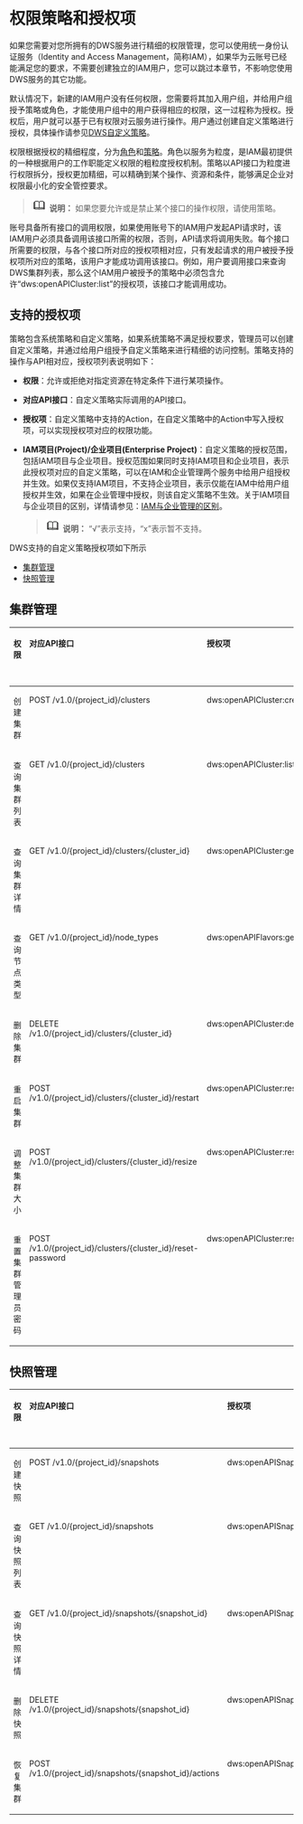 # 权限策略和授权项<a name="dws_02_0056"></a>

如果您需要对您所拥有的DWS服务进行精细的权限管理，您可以使用统一身份认证服务（Identity and Access Management，简称IAM），如果华为云账号已经能满足您的要求，不需要创建独立的IAM用户，您可以跳过本章节，不影响您使用DWS服务的其它功能。

默认情况下，新建的IAM用户没有任何权限，您需要将其加入用户组，并给用户组授予策略或角色，才能使用户组中的用户获得相应的权限，这一过程称为授权。授权后，用户就可以基于已有权限对云服务进行操作。用户通过创建自定义策略进行授权，具体操作请参见[DWS自定义策略](https://support.huaweicloud.com/mgtg-dws/dws_01_0148.html)。

权限根据授权的精细程度，分为[角色](https://support.huaweicloud.com/usermanual-iam/iam_01_0601.html)和[策略](https://support.huaweicloud.com/usermanual-iam/iam_01_0017.html)。角色以服务为粒度，是IAM最初提供的一种根据用户的工作职能定义权限的粗粒度授权机制。策略以API接口为粒度进行权限拆分，授权更加精细，可以精确到某个操作、资源和条件，能够满足企业对权限最小化的安全管控要求。

>![](public_sys-resources/icon-note.gif) **说明：** 
>如果您要允许或是禁止某个接口的操作权限，请使用策略。

账号具备所有接口的调用权限，如果使用账号下的IAM用户发起API请求时，该IAM用户必须具备调用该接口所需的权限，否则，API请求将调用失败。每个接口所需要的权限，与各个接口所对应的授权项相对应，只有发起请求的用户被授予授权项所对应的策略，该用户才能成功调用该接口。例如，用户要调用接口来查询DWS集群列表，那么这个IAM用户被授予的策略中必须包含允许“dws:openAPICluster:list”的授权项，该接口才能调用成功。

## 支持的授权项<a name="section66645189352"></a>

策略包含系统策略和自定义策略，如果系统策略不满足授权要求，管理员可以创建自定义策略，并通过给用户组授予自定义策略来进行精细的访问控制。策略支持的操作与API相对应，授权项列表说明如下：

-   **权限**：允许或拒绝对指定资源在特定条件下进行某项操作。
-   **对应API接口**：自定义策略实际调用的API接口。
-   **授权项**：自定义策略中支持的Action，在自定义策略中的Action中写入授权项，可以实现授权项对应的权限功能。
-   **IAM项目\(Project\)/企业项目\(Enterprise Project\)**：自定义策略的授权范围，包括IAM项目与企业项目。授权范围如果同时支持IAM项目和企业项目，表示此授权项对应的自定义策略，可以在IAM和企业管理两个服务中给用户组授权并生效。如果仅支持IAM项目，不支持企业项目，表示仅能在IAM中给用户组授权并生效，如果在企业管理中授权，则该自定义策略不生效。关于IAM项目与企业项目的区别，详情请参见：[IAM与企业管理的区别](https://support.huaweicloud.com/iam_faq/iam_01_0101.html)。

    >![](public_sys-resources/icon-note.gif) **说明：** 
    >“√”表示支持，“x”表示暂不支持。


DWS支持的自定义策略授权项如下所示

-   [集群管理](#section15829194192310)
-   [快照管理](#section936022411233)

## 集群管理<a name="section15829194192310"></a>

<a name="table189053511813"></a>
<table><thead align="left"><tr id="row11911735382"><th class="cellrowborder" valign="top" width="16.7016701670167%" id="mcps1.1.6.1.1"><p id="p39117351281"><a name="p39117351281"></a><a name="p39117351281"></a>权限</p>
</th>
<th class="cellrowborder" valign="top" width="25.352535253525353%" id="mcps1.1.6.1.2"><p id="p17990145034615"><a name="p17990145034615"></a><a name="p17990145034615"></a>对应API接口</p>
</th>
<th class="cellrowborder" valign="top" width="24.26242624262426%" id="mcps1.1.6.1.3"><p id="p1591535987"><a name="p1591535987"></a><a name="p1591535987"></a>授权项</p>
</th>
<th class="cellrowborder" valign="top" width="15.41154115411541%" id="mcps1.1.6.1.4"><p id="p111906535475"><a name="p111906535475"></a><a name="p111906535475"></a>IAM项目</p>
<p id="p3190195334718"><a name="p3190195334718"></a><a name="p3190195334718"></a>(Project)</p>
</th>
<th class="cellrowborder" valign="top" width="18.271827182718273%" id="mcps1.1.6.1.5"><p id="p7863122824814"><a name="p7863122824814"></a><a name="p7863122824814"></a>企业项目</p>
<p id="p118646285483"><a name="p118646285483"></a><a name="p118646285483"></a>(Enterprise Project)</p>
</th>
</tr>
</thead>
<tbody><tr id="row59114351487"><td class="cellrowborder" valign="top" width="16.7016701670167%" headers="mcps1.1.6.1.1 "><p id="p0334940131712"><a name="p0334940131712"></a><a name="p0334940131712"></a>创建集群</p>
</td>
<td class="cellrowborder" valign="top" width="25.352535253525353%" headers="mcps1.1.6.1.2 "><p id="p759182512474"><a name="p759182512474"></a><a name="p759182512474"></a>POST /v1.0/{project_id}/clusters</p>
</td>
<td class="cellrowborder" valign="top" width="24.26242624262426%" headers="mcps1.1.6.1.3 "><p id="p3914356815"><a name="p3914356815"></a><a name="p3914356815"></a>dws:openAPICluster:create</p>
</td>
<td class="cellrowborder" valign="top" width="15.41154115411541%" headers="mcps1.1.6.1.4 "><p id="p61073263224"><a name="p61073263224"></a><a name="p61073263224"></a>√</p>
</td>
<td class="cellrowborder" valign="top" width="18.271827182718273%" headers="mcps1.1.6.1.5 "><p id="p1346114364811"><a name="p1346114364811"></a><a name="p1346114364811"></a>√</p>
</td>
</tr>
<tr id="row1492103518816"><td class="cellrowborder" valign="top" width="16.7016701670167%" headers="mcps1.1.6.1.1 "><p id="p1034614061711"><a name="p1034614061711"></a><a name="p1034614061711"></a>查询集群列表</p>
</td>
<td class="cellrowborder" valign="top" width="25.352535253525353%" headers="mcps1.1.6.1.2 "><p id="p9862754135112"><a name="p9862754135112"></a><a name="p9862754135112"></a>GET /v1.0/{project_id}/clusters</p>
</td>
<td class="cellrowborder" valign="top" width="24.26242624262426%" headers="mcps1.1.6.1.3 "><p id="p139213511818"><a name="p139213511818"></a><a name="p139213511818"></a>dws:openAPICluster:list</p>
</td>
<td class="cellrowborder" valign="top" width="15.41154115411541%" headers="mcps1.1.6.1.4 "><p id="p1578415544433"><a name="p1578415544433"></a><a name="p1578415544433"></a>√</p>
</td>
<td class="cellrowborder" valign="top" width="18.271827182718273%" headers="mcps1.1.6.1.5 "><p id="p1168144571510"><a name="p1168144571510"></a><a name="p1168144571510"></a>√</p>
</td>
</tr>
<tr id="row109219354814"><td class="cellrowborder" valign="top" width="16.7016701670167%" headers="mcps1.1.6.1.1 "><p id="p335304091718"><a name="p335304091718"></a><a name="p335304091718"></a>查询集群详情</p>
</td>
<td class="cellrowborder" valign="top" width="25.352535253525353%" headers="mcps1.1.6.1.2 "><p id="p1672622117526"><a name="p1672622117526"></a><a name="p1672622117526"></a>GET /v1.0/{project_id}/clusters/{cluster_id}</p>
</td>
<td class="cellrowborder" valign="top" width="24.26242624262426%" headers="mcps1.1.6.1.3 "><p id="p292635589"><a name="p292635589"></a><a name="p292635589"></a>dws:openAPICluster:getDetail</p>
</td>
<td class="cellrowborder" valign="top" width="15.41154115411541%" headers="mcps1.1.6.1.4 "><p id="p1479205715439"><a name="p1479205715439"></a><a name="p1479205715439"></a>√</p>
</td>
<td class="cellrowborder" valign="top" width="18.271827182718273%" headers="mcps1.1.6.1.5 "><p id="p133901150131512"><a name="p133901150131512"></a><a name="p133901150131512"></a>√</p>
</td>
</tr>
<tr id="row49233513812"><td class="cellrowborder" valign="top" width="16.7016701670167%" headers="mcps1.1.6.1.1 "><p id="p835711401176"><a name="p835711401176"></a><a name="p835711401176"></a>查询节点类型</p>
</td>
<td class="cellrowborder" valign="top" width="25.352535253525353%" headers="mcps1.1.6.1.2 "><p id="p3990150124612"><a name="p3990150124612"></a><a name="p3990150124612"></a>GET /v1.0/{project_id}/node_types</p>
</td>
<td class="cellrowborder" valign="top" width="24.26242624262426%" headers="mcps1.1.6.1.3 "><p id="p8926354814"><a name="p8926354814"></a><a name="p8926354814"></a>dws:openAPIFlavors:get</p>
</td>
<td class="cellrowborder" valign="top" width="15.41154115411541%" headers="mcps1.1.6.1.4 "><p id="p162465110443"><a name="p162465110443"></a><a name="p162465110443"></a>√</p>
</td>
<td class="cellrowborder" valign="top" width="18.271827182718273%" headers="mcps1.1.6.1.5 "><p id="p9169155401518"><a name="p9169155401518"></a><a name="p9169155401518"></a>√</p>
</td>
</tr>
<tr id="row49211357813"><td class="cellrowborder" valign="top" width="16.7016701670167%" headers="mcps1.1.6.1.1 "><p id="p93621940151710"><a name="p93621940151710"></a><a name="p93621940151710"></a>删除集群</p>
</td>
<td class="cellrowborder" valign="top" width="25.352535253525353%" headers="mcps1.1.6.1.2 "><p id="p522013187533"><a name="p522013187533"></a><a name="p522013187533"></a>DELETE /v1.0/{project_id}/clusters/{cluster_id}</p>
</td>
<td class="cellrowborder" valign="top" width="24.26242624262426%" headers="mcps1.1.6.1.3 "><p id="p69213355817"><a name="p69213355817"></a><a name="p69213355817"></a>dws:openAPICluster:delete</p>
</td>
<td class="cellrowborder" valign="top" width="15.41154115411541%" headers="mcps1.1.6.1.4 "><p id="p141631941442"><a name="p141631941442"></a><a name="p141631941442"></a>√</p>
</td>
<td class="cellrowborder" valign="top" width="18.271827182718273%" headers="mcps1.1.6.1.5 "><p id="p1326145981519"><a name="p1326145981519"></a><a name="p1326145981519"></a>√</p>
</td>
</tr>
<tr id="row169964384916"><td class="cellrowborder" valign="top" width="16.7016701670167%" headers="mcps1.1.6.1.1 "><p id="p19322125051714"><a name="p19322125051714"></a><a name="p19322125051714"></a>重启集群</p>
</td>
<td class="cellrowborder" valign="top" width="25.352535253525353%" headers="mcps1.1.6.1.2 "><p id="p166763316531"><a name="p166763316531"></a><a name="p166763316531"></a>POST /v1.0/{project_id}/clusters/{cluster_id}/restart</p>
</td>
<td class="cellrowborder" valign="top" width="24.26242624262426%" headers="mcps1.1.6.1.3 "><p id="p1499718381919"><a name="p1499718381919"></a><a name="p1499718381919"></a>dws:openAPICluster:restart</p>
</td>
<td class="cellrowborder" valign="top" width="15.41154115411541%" headers="mcps1.1.6.1.4 "><p id="p12757156174418"><a name="p12757156174418"></a><a name="p12757156174418"></a>√</p>
</td>
<td class="cellrowborder" valign="top" width="18.271827182718273%" headers="mcps1.1.6.1.5 "><p id="p832714431620"><a name="p832714431620"></a><a name="p832714431620"></a>√</p>
</td>
</tr>
<tr id="row113086818146"><td class="cellrowborder" valign="top" width="16.7016701670167%" headers="mcps1.1.6.1.1 "><p id="p0326175012171"><a name="p0326175012171"></a><a name="p0326175012171"></a>调整集群大小</p>
</td>
<td class="cellrowborder" valign="top" width="25.352535253525353%" headers="mcps1.1.6.1.2 "><p id="p197105395531"><a name="p197105395531"></a><a name="p197105395531"></a>POST /v1.0/{project_id}/clusters/{cluster_id}/resize</p>
</td>
<td class="cellrowborder" valign="top" width="24.26242624262426%" headers="mcps1.1.6.1.3 "><p id="p13310184146"><a name="p13310184146"></a><a name="p13310184146"></a>dws:openAPICluster:resize</p>
</td>
<td class="cellrowborder" valign="top" width="15.41154115411541%" headers="mcps1.1.6.1.4 "><p id="p1210359154417"><a name="p1210359154417"></a><a name="p1210359154417"></a>√</p>
</td>
<td class="cellrowborder" valign="top" width="18.271827182718273%" headers="mcps1.1.6.1.5 "><p id="p20931471169"><a name="p20931471169"></a><a name="p20931471169"></a>√</p>
</td>
</tr>
<tr id="row76613124145"><td class="cellrowborder" valign="top" width="16.7016701670167%" headers="mcps1.1.6.1.1 "><p id="p9332350141718"><a name="p9332350141718"></a><a name="p9332350141718"></a>重置集群管理员密码</p>
</td>
<td class="cellrowborder" valign="top" width="25.352535253525353%" headers="mcps1.1.6.1.2 "><p id="p1514384716531"><a name="p1514384716531"></a><a name="p1514384716531"></a>POST /v1.0/{project_id}/clusters/{cluster_id}/reset-password</p>
</td>
<td class="cellrowborder" valign="top" width="24.26242624262426%" headers="mcps1.1.6.1.3 "><p id="p176781218145"><a name="p176781218145"></a><a name="p176781218145"></a>dws:openAPICluster:resetPassword</p>
</td>
<td class="cellrowborder" valign="top" width="15.41154115411541%" headers="mcps1.1.6.1.4 "><p id="p13492112144414"><a name="p13492112144414"></a><a name="p13492112144414"></a>√</p>
</td>
<td class="cellrowborder" valign="top" width="18.271827182718273%" headers="mcps1.1.6.1.5 "><p id="p10702811171615"><a name="p10702811171615"></a><a name="p10702811171615"></a>√</p>
</td>
</tr>
</tbody>
</table>

## 快照管理<a name="section936022411233"></a>

<a name="table03835269117"></a>
<table><thead align="left"><tr id="row16384112611116"><th class="cellrowborder" valign="top" width="16.14%" id="mcps1.1.6.1.1"><p id="p43847269119"><a name="p43847269119"></a><a name="p43847269119"></a>权限</p>
</th>
<th class="cellrowborder" valign="top" width="26.290000000000006%" id="mcps1.1.6.1.2"><p id="p9381934125611"><a name="p9381934125611"></a><a name="p9381934125611"></a>对应API接口</p>
</th>
<th class="cellrowborder" valign="top" width="23.55%" id="mcps1.1.6.1.3"><p id="p93846262119"><a name="p93846262119"></a><a name="p93846262119"></a>授权项</p>
</th>
<th class="cellrowborder" valign="top" width="15.650000000000002%" id="mcps1.1.6.1.4"><p id="p248514410599"><a name="p248514410599"></a><a name="p248514410599"></a>IAM项目</p>
<p id="p194856448593"><a name="p194856448593"></a><a name="p194856448593"></a>(Project)</p>
</th>
<th class="cellrowborder" valign="top" width="18.370000000000005%" id="mcps1.1.6.1.5"><p id="p10963184113019"><a name="p10963184113019"></a><a name="p10963184113019"></a>企业项目</p>
<p id="p109638413016"><a name="p109638413016"></a><a name="p109638413016"></a>(Enterprise Project)</p>
</th>
</tr>
</thead>
<tbody><tr id="row13845262114"><td class="cellrowborder" valign="top" width="16.14%" headers="mcps1.1.6.1.1 "><p id="p1162520492612"><a name="p1162520492612"></a><a name="p1162520492612"></a>创建快照</p>
</td>
<td class="cellrowborder" valign="top" width="26.290000000000006%" headers="mcps1.1.6.1.2 "><p id="p338153445611"><a name="p338153445611"></a><a name="p338153445611"></a>POST /v1.0/{project_id}/snapshots</p>
</td>
<td class="cellrowborder" valign="top" width="23.55%" headers="mcps1.1.6.1.3 "><p id="p1038442619115"><a name="p1038442619115"></a><a name="p1038442619115"></a>dws:openAPISnapshot:create</p>
</td>
<td class="cellrowborder" valign="top" width="15.650000000000002%" headers="mcps1.1.6.1.4 "><p id="p1722211918445"><a name="p1722211918445"></a><a name="p1722211918445"></a>√</p>
</td>
<td class="cellrowborder" valign="top" width="18.370000000000005%" headers="mcps1.1.6.1.5 "><p id="p169761317161611"><a name="p169761317161611"></a><a name="p169761317161611"></a>√</p>
</td>
</tr>
<tr id="row113858268118"><td class="cellrowborder" valign="top" width="16.14%" headers="mcps1.1.6.1.1 "><p id="p261419395124"><a name="p261419395124"></a><a name="p261419395124"></a>查询快照列表</p>
</td>
<td class="cellrowborder" valign="top" width="26.290000000000006%" headers="mcps1.1.6.1.2 "><p id="p1913933913580"><a name="p1913933913580"></a><a name="p1913933913580"></a>GET /v1.0/{project_id}/snapshots</p>
</td>
<td class="cellrowborder" valign="top" width="23.55%" headers="mcps1.1.6.1.3 "><p id="p838512262115"><a name="p838512262115"></a><a name="p838512262115"></a>dws:openAPISnapshot:list</p>
</td>
<td class="cellrowborder" valign="top" width="15.650000000000002%" headers="mcps1.1.6.1.4 "><p id="p10912182110447"><a name="p10912182110447"></a><a name="p10912182110447"></a>√</p>
</td>
<td class="cellrowborder" valign="top" width="18.370000000000005%" headers="mcps1.1.6.1.5 "><p id="p05511522181619"><a name="p05511522181619"></a><a name="p05511522181619"></a>√</p>
</td>
</tr>
<tr id="row1638562631112"><td class="cellrowborder" valign="top" width="16.14%" headers="mcps1.1.6.1.1 "><p id="p20912153551214"><a name="p20912153551214"></a><a name="p20912153551214"></a>查询快照详情</p>
</td>
<td class="cellrowborder" valign="top" width="26.290000000000006%" headers="mcps1.1.6.1.2 "><p id="p3141104516588"><a name="p3141104516588"></a><a name="p3141104516588"></a>GET /v1.0/{project_id}/snapshots/{snapshot_id}</p>
</td>
<td class="cellrowborder" valign="top" width="23.55%" headers="mcps1.1.6.1.3 "><p id="p538582621116"><a name="p538582621116"></a><a name="p538582621116"></a>dws:openAPISnapshot:getDetail</p>
</td>
<td class="cellrowborder" valign="top" width="15.650000000000002%" headers="mcps1.1.6.1.4 "><p id="p11494102413441"><a name="p11494102413441"></a><a name="p11494102413441"></a>√</p>
</td>
<td class="cellrowborder" valign="top" width="18.370000000000005%" headers="mcps1.1.6.1.5 "><p id="p9201142691610"><a name="p9201142691610"></a><a name="p9201142691610"></a>√</p>
</td>
</tr>
<tr id="row1338517268118"><td class="cellrowborder" valign="top" width="16.14%" headers="mcps1.1.6.1.1 "><p id="p1494103112124"><a name="p1494103112124"></a><a name="p1494103112124"></a>删除快照</p>
</td>
<td class="cellrowborder" valign="top" width="26.290000000000006%" headers="mcps1.1.6.1.2 "><p id="p14645534589"><a name="p14645534589"></a><a name="p14645534589"></a>DELETE /v1.0/{project_id}/snapshots/{snapshot_id}</p>
</td>
<td class="cellrowborder" valign="top" width="23.55%" headers="mcps1.1.6.1.3 "><p id="p3385426111110"><a name="p3385426111110"></a><a name="p3385426111110"></a>dws:openAPISnapshot:delete</p>
</td>
<td class="cellrowborder" valign="top" width="15.650000000000002%" headers="mcps1.1.6.1.4 "><p id="p15404527144416"><a name="p15404527144416"></a><a name="p15404527144416"></a>√</p>
</td>
<td class="cellrowborder" valign="top" width="18.370000000000005%" headers="mcps1.1.6.1.5 "><p id="p15422143011611"><a name="p15422143011611"></a><a name="p15422143011611"></a>√</p>
</td>
</tr>
<tr id="row4385202614112"><td class="cellrowborder" valign="top" width="16.14%" headers="mcps1.1.6.1.1 "><p id="p144271353152713"><a name="p144271353152713"></a><a name="p144271353152713"></a>恢复集群</p>
</td>
<td class="cellrowborder" valign="top" width="26.290000000000006%" headers="mcps1.1.6.1.2 "><p id="p192511095917"><a name="p192511095917"></a><a name="p192511095917"></a>POST /v1.0/{project_id}/snapshots/{snapshot_id}/actions</p>
</td>
<td class="cellrowborder" valign="top" width="23.55%" headers="mcps1.1.6.1.3 "><p id="p238511265115"><a name="p238511265115"></a><a name="p238511265115"></a>dws:openAPISnapshot:restore</p>
</td>
<td class="cellrowborder" valign="top" width="15.650000000000002%" headers="mcps1.1.6.1.4 "><p id="p07251529174412"><a name="p07251529174412"></a><a name="p07251529174412"></a>√</p>
</td>
<td class="cellrowborder" valign="top" width="18.370000000000005%" headers="mcps1.1.6.1.5 "><p id="p167121534141614"><a name="p167121534141614"></a><a name="p167121534141614"></a>√</p>
</td>
</tr>
</tbody>
</table>

